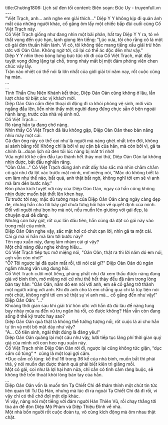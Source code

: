 title:Chương1806: Lịch sử đen tối
content:
Biên soạn: Đức Uy - truyenfull.vn<br>---<br>"Việt Trạch, anh... anh nghe em giải thích..." Diệp Y Y không kịp đi quản ánh mắt của những người khác, cố gắng ôm lấy một chiếc bắp đùi cuối cùng Cố Việt Trạch này.<br>Cố Việt Trạch giống như đang nhìn một bãi phân, hất tay Diệp Y Y ra, tỏ vẻ thất vọng đến cực hạn, lạnh giọng lên tiếng: "Lúc xưa, tôi cho rằng cô là một cô gái đơn thuần hiền lành. Vì cô, tôi không tiếc mang tiếng xấu giải trừ hôn ước với Oản Oản. Không ngờ tới, cô lại có thể ác độc đến như vậy."<br>Diệp Y Y nhìn theo bóng lưng bực tức rời đi của Cố Việt Trạch, mặt đầy tuyệt vọng đứng lặng tại chỗ, trong nháy mắt bị một đám phóng viên chen chúc vây lấy.<br>Trận náo nhiệt có thể nói là lớn nhất của giới giải trí năm nay, rốt cuộc cũng hạ màn.<br>...<br>...<br>Tinh Thần Chu Niên Khánh kết thúc, Diệp Oản Oản cũng không ở lâu, lần lượt chào từ biệt các vị khách mời.<br>Diệp Oản Oản cầm điện thoại di động đi ra khỏi phòng vệ sinh, mới vừa ngẩng đầu lên, liền nhìn thấy một người đang đứng chực sẵn ở bên ngoài hành lang, trước cửa nhà vệ sinh nữ.<br>Cố Việt Trạch...<br>Rõ ràng hắn ta đang chờ nàng.<br>Nhìn thấy Cố Việt Trạch đã lâu không gặp, Diệp Oản Oản theo bản năng nhíu mày một cái.<br>Gã đàn ông này có thể coi như là người mà nàng ghét nhất trên đời, không ai sánh bằng rồi! Không chỉ là bởi vì sự cặn bã của hắn, mà còn bởi vì, gã ta chính là…đoạn lịch sử đen tối lúc nàng bị mất trí nhớ!<br>Vừa nghĩ tới kẻ cầm đầu tạo thành hết thảy mọi thứ, Diệp Oản Oản lại không nhịn được, bắt đầu nghiến răng.<br>"Oản Oản..." Cố Việt Trạch dùng ánh mắt đầy háo sắc mà nhìn chằm chằm cô gái như đã lột xác trước mặt mình, mở miệng nói, "Mặc dù không biết là em làm như thế nào, bất quá, anh thật bất ngờ, không nghĩ tới em sẽ vì anh mà làm đến bước này."<br>Đòn phản kích tuyệt vời này của Diệp Oản Oản, ngay cả hắn cũng không nhịn được muốn bật thốt lên khen hay.<br>Từ trước tới nay, mặc dù tướng mạo của Diệp Oản Oản càng ngày càng đẹp đẽ, nhưng hắn cho tới bây giờ chưa từng hối hận về quyết định của mình.<br>Đối với người như bọn họ mà nói, nếu muốn lên giường với gái đẹp, là chuyện quá dễ dàng.<br>Nhưng còn bây giờ, rốt cục lần đầu tiên, hắn cũng đã đặt cô gái này vào trong mắt của mình.<br>Diệp Oản Oản nghe vậy, sắc mặt hơi có chút cạn lời, nhìn gã ta một cái.<br>Cái gì mà vì hắn mà làm tới bước này?<br>Tên ngu xuẩn này, đang lảm nhảm cái gì vậy?<br>Một chữ nàng đều nghe không hiểu...<br>Cố Việt Trạch tiếp tục mở miệng nói, "Oản Oản, thật ra thì lời năm đó em nói, anh vẫn còn nhớ!"<br>"Ồ? Tôi ngược lại đã quên mất rồi, tôi nói cái gì?" Diệp Oản Oản dù ngán ngẩm nhưng vẫn ung dung hỏi.<br>Cố Việt Trạch cười một tiếng, phảng phất như đã xem thấu được nàng đang giả vờ bình tĩnh, mở miệng nói cứ như thể hết thảy đều đã nằm trong lòng bàn tay hắn: "Oản Oản, năm đó em nói với anh, em sẽ cố gắng trở thành một người xứng với anh. Khi đó anh cho là em chẳng qua chỉ là tùy tiện nói một chút, không nghĩ tới em sẽ thật sự vì anh mà... cố gắng đến như vậy!"<br>Diệp Oản Oản: "..."<br>Khoảng thời gian sau khi giải trừ hôn ước với hắn đã đủ lâu để nàng tung bay nhảy múa ra đến vũ trụ ngân hà rồi, có được không? Hắn vẫn còn đang sống ở thế kỷ trước hay sao?<br>Diệp Oản Oản quả thật là không thể tưởng tượng nổi, rốt cuộc là ai cho hắn tự tin và một bộ mặt dày như vậy?<br>"A... Cố tiên sinh, ngài thật đúng là đáng yêu!"<br>Diệp Oản Oản quăng lại một câu như vậy, lười tiếp tục lãng phí thời gian quý giá của mình với con heo ngu xuẩn này.<br>Cố Việt Trạch nhìn Diệp Oản Oản rời đi, ngược lại cũng không tức giận, “dục cầm cố túng” *  cũng là một loại gợi cảm.<br>*Dục cầm cố túng: kế thứ 16 trong 36 kế của nhà binh, muốn bắt thì phải thả, ý nói muốn đạt được thành quả phải biết kiên trì giăng mồi.<br>Một cô gái, coi như là lợi hại hơn nữa, chỉ cần có tình cảm ràng buộc, sẽ không thể trốn thoát khỏi lòng bàn tay của hắn.<br>...<br>Diệp Oản Oản vốn là muốn tìm Tạ Chiết Chi để thám thính một chút tin tức liên quan tới Tư Dạ Hàn, nhưng mà lúc đi ra ngoài Tạ Chiết Chi đã đi rồi, vì vậy chỉ có thể chờ đợi một dịp khác.<br>Vì vậy, nàng nói một tiếng với đám người Hàn Thiên Vũ, rồi chạy thẳng tới tòa án để đón Diệp Mộ Phàm và Diệp Thiệu Đình về nhà.<br>Một nhà bốn người rốt cuộc đoàn tụ, vô cùng kích động mà ôm nhau thật chặt.